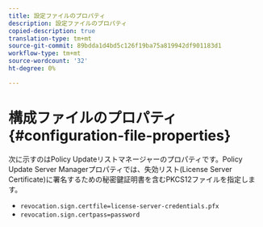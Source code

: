 ```yaml
---
title: 設定ファイルのプロパティ
description: 設定ファイルのプロパティ
copied-description: true
translation-type: tm+mt
source-git-commit: 89bdda1d4bd5c126f19ba75a819942df901183d1
workflow-type: tm+mt
source-wordcount: '32'
ht-degree: 0%

---
```



# 構成ファイルのプロパティ{#configuration-file-properties}

次に示すのはPolicy Updateリストマネージャーのプロパティです。Policy Update Server Managerプロパティでは、失効リスト(License Server Certificate)に署名するための秘密鍵証明書を含むPKCS12ファイルを指定します。

* `revocation.sign.certfile=license-server-credentials.pfx`
* `revocation.sign.certpass=password`

